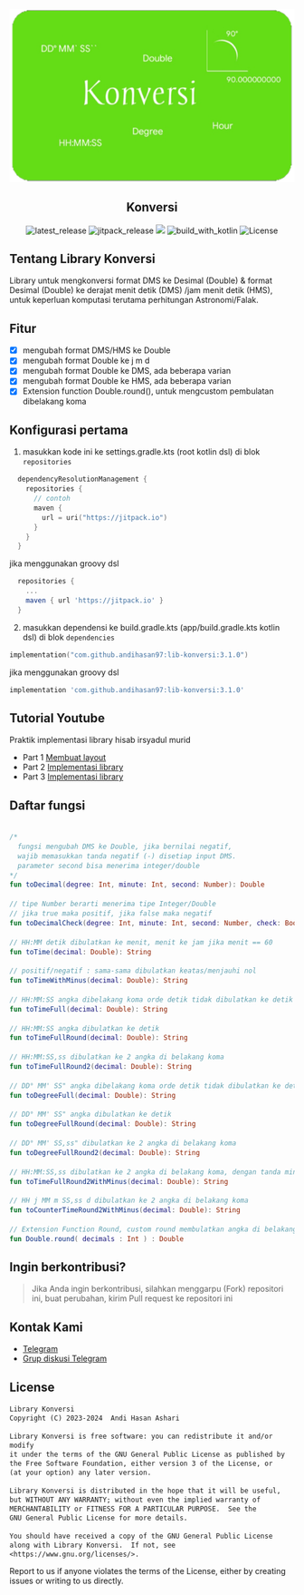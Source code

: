 <p align="center">
  <img src="./img/ic_bannerr.png" alt="app_banner"/>
</p>

<h2 align="center"><b>Konversi</b></h2>

<p align="center">
<!-- Latest release -->
<img src="https://img.shields.io/github/v/release/andihasan97/lib-konversi?include_releases&label=latest%20release&style=for-the-badge&color=brightgreen" alt="latest_release"/>
<!-- Jitpack release -->
<img src="https://img.shields.io/jitpack/v/andihasan97/lib-konversi.svg?style=for-the-badge&color=brightgreen" alt="jitpack_release">
<!-- Github Repo size -->
<img src="https://img.shields.io/github/repo-size/andihasan97/lib-konversi?style=for-the-badge">
<!-- Build with Kotlin -->
<img src="https://img.shields.io/badge/Kotlin-C116E3?&style=for-the-badge&logo=kotlin&logoColor=white" alt="build_with_kotlin">
<!-- License -->
<img src="https://img.shields.io/github/license/andihasan97/lib-konversi?color=blue&style=for-the-badge&color=brightgreen" alt="License">
</p>

## Tentang Library Konversi

Library untuk mengkonversi format DMS ke Desimal (Double) &amp; format Desimal (Double) ke derajat menit detik (DMS) /jam menit detik (HMS), untuk keperluan komputasi terutama perhitungan Astronomi/Falak.

## Fitur

- [x] mengubah format DMS/HMS ke Double
- [x] mengubah format Double ke j m d
- [x] mengubah format Double ke DMS, ada beberapa varian 
- [x] mengubah format Double ke HMS, ada beberapa varian
- [x] Extension function Double.round(), untuk mengcustom pembulatan dibelakang koma

## Konfigurasi pertama

1. masukkan kode ini ke settings.gradle.kts (root kotlin dsl) di blok ```repositories```
```kotlin.kts
  dependencyResolutionManagement {
    repositories {
      // contoh
      maven {
        url = uri("https://jitpack.io")
      }
    }
  }
```
jika menggunakan groovy dsl
```groovy
  repositories {
    ...
    maven { url 'https://jitpack.io' }
  }
```
2. masukkan dependensi ke build.gradle.kts (app/build.gradle.kts kotlin dsl)
di blok ```dependencies``` 

```kotlin.kts
implementation("com.github.andihasan97:lib-konversi:3.1.0")
```
jika menggunakan groovy dsl
```groovy
implementation 'com.github.andihasan97:lib-konversi:3.1.0'
```

## Tutorial Youtube

Praktik implementasi library hisab irsyadul murid

- Part 1 [Membuat layout](https://youtu.be/UXJz_lqkXwk)
- Part 2 [Implementasi library](https://youtu.be/LefWCSdcV8s)
- Part 3 [Implementasi library](https://youtu.be/AxQ_ATx0imk)

## Daftar fungsi

```kotlin.kt

/* 
  fungsi mengubah DMS ke Double, jika bernilai negatif,
  wajib memasukkan tanda negatif (-) disetiap input DMS.
  parameter second bisa menerima integer/double
*/
fun toDecimal(degree: Int, minute: Int, second: Number): Double

// tipe Number berarti menerima tipe Integer/Double
// jika true maka positif, jika false maka negatif
fun toDecimalCheck(degree: Int, minute: Int, second: Number, check: Boolean): Double

// HH:MM detik dibulatkan ke menit, menit ke jam jika menit == 60
fun toTime(decimal: Double): String

// positif/negatif : sama-sama dibulatkan keatas/menjauhi nol
fun toTimeWithMinus(decimal: Double): String

// HH:MM:SS angka dibelakang koma orde detik tidak dibulatkan ke detik integer
fun toTimeFull(decimal: Double): String

// HH:MM:SS angka dibulatkan ke detik
fun toTimeFullRound(decimal: Double): String

// HH:MM:SS,ss dibulatkan ke 2 angka di belakang koma 
fun toTimeFullRound2(decimal: Double): String

// DD° MM' SS" angka dibelakang koma orde detik tidak dibulatkan ke detik integer
fun toDegreeFull(decimal: Double): String

// DD° MM' SS" angka dibulatkan ke detik
fun toDegreeFullRound(decimal: Double): String

// DD° MM' SS,ss" dibulatkan ke 2 angka di belakang koma
fun toDegreeFullRound2(decimal: Double): String

// HH:MM:SS,ss dibulatkan ke 2 angka di belakang koma, dengan tanda minus
fun toTimeFullRound2WithMinus(decimal: Double): String

// HH j MM m SS,ss d dibulatkan ke 2 angka di belakang koma
fun toCounterTimeRound2WithMinus(decimal: Double): String

// Extension Function Round, custom round membulatkan angka di belakang koma
fun Double.round( decimals : Int ) : Double

```

## Ingin berkontribusi?

> Jika Anda ingin berkontribusi, silahkan menggarpu (Fork) repositori ini, buat perubahan, kirim Pull request ke repositori ini

## Kontak Kami

- [Telegram](https://t.me/moonelfalakiy)
- [Grup diskusi Telegram](https://t.me/moonlight_studio01/9)

## License

```
Library Konversi
Copyright (C) 2023-2024  Andi Hasan Ashari

Library Konversi is free software: you can redistribute it and/or modify
it under the terms of the GNU General Public License as published by
the Free Software Foundation, either version 3 of the License, or
(at your option) any later version.

Library Konversi is distributed in the hope that it will be useful,
but WITHOUT ANY WARRANTY; without even the implied warranty of
MERCHANTABILITY or FITNESS FOR A PARTICULAR PURPOSE.  See the
GNU General Public License for more details.

You should have received a copy of the GNU General Public License
along with Library Konversi.  If not, see <https://www.gnu.org/licenses/>.
```
Report to us if anyone violates the terms of the License, either by creating issues or writing to us directly.
